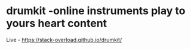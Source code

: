 # drumkit -online instruments play to yours heart content
Live -  https://stack-overload.github.io/drumkit/
